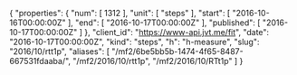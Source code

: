 {
  "properties": {
    "num": [
      1312
    ],
    "unit": [
      "steps"
    ],
    "start": [
      "2016-10-16T00:00:00Z"
    ],
    "end": [
      "2016-10-17T00:00:00Z"
    ],
    "published": [
      "2016-10-17T00:00:00Z"
    ]
  },
  "client_id": "https://www-api.jvt.me/fit",
  "date": "2016-10-17T00:00:00Z",
  "kind": "steps",
  "h": "h-measure",
  "slug": "2016/10/rtt1p",
  "aliases": [
    "/mf2/6be5bb5b-1474-4f65-8487-667531fdaaba/",
    "/mf2/2016/10/rtt1p",
    "/mf2/2016/10/RTt1p"
  ]
}
